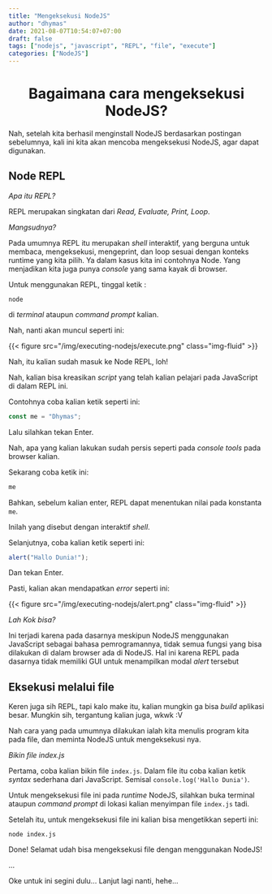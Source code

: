 ```yaml
---
title: "Mengeksekusi NodeJS"
author: "dhymas"
date: 2021-08-07T10:54:07+07:00
draft: false
tags: ["nodejs", "javascript", "REPL", "file", "execute"]
categories: ["NodeJS"]
---
```


# <center> Bagaimana cara mengeksekusi NodeJS? <center>

Nah, setelah kita berhasil menginstall NodeJS berdasarkan postingan sebelumnya, kali ini kita akan mencoba mengeksekusi NodeJS, agar dapat digunakan.

## Node REPL

_Apa itu REPL?_

REPL merupakan singkatan dari _Read, Evaluate, Print, Loop_.

_Mangsudnya?_

Pada umumnya REPL itu merupakan _shell_ interaktif, yang berguna untuk membaca, mengeksekusi, mengeprint, dan loop sesuai dengan konteks runtime yang kita pilih. Ya dalam kasus kita ini contohnya Node. Yang menjadikan kita juga punya _console_ yang sama kayak di browser.

Untuk menggunakan REPL, tinggal ketik :

```shell
node
```

di _terminal_ ataupun _command prompt_ kalian.

Nah, nanti akan muncul seperti ini:

{{< figure src="/img/executing-nodejs/execute.png" class="img-fluid" >}}

Nah, itu kalian sudah masuk ke Node REPL, loh!

Nah, kalian bisa kreasikan _script_ yang telah kalian pelajari pada JavaScript di dalam REPL ini.

Contohnya coba kalian ketik seperti ini:

```javascript
const me = "Dhymas";
```

Lalu silahkan tekan Enter.

Nah, apa yang kalian lakukan sudah persis seperti pada _console tools_ pada browser kalian.

Sekarang coba ketik ini:

```javascript
me
```

Bahkan, sebelum kalian enter, REPL dapat menentukan nilai pada konstanta `me`.

Inilah yang disebut dengan interaktif _shell_.

Selanjutnya, coba kalian ketik seperti ini:

```javascript
alert("Hallo Dunia!");
```

Dan tekan Enter.

Pasti, kalian akan mendapatkan _error_ seperti ini:

{{< figure src="/img/executing-nodejs/alert.png" class="img-fluid" >}}

_Lah Kok bisa?_

Ini terjadi karena pada dasarnya meskipun NodeJS menggunakan JavaScript sebagai bahasa pemrogramannya, tidak semua fungsi yang bisa dilakukan di dalam browser ada di NodeJS. Hal ini karena REPL pada dasarnya tidak memiliki GUI untuk menampilkan modal _alert_ tersebut

## Eksekusi melalui file

Keren juga sih REPL, tapi kalo make itu, kalian mungkin ga bisa _build_ aplikasi besar. Mungkin sih, tergantung kalian juga, wkwk :V

Nah cara yang pada umumnya dilakukan ialah kita menulis program kita pada file, dan meminta NodeJS untuk mengeksekusi nya.

_Bikin file index.js_

Pertama, coba kalian bikin file `index.js`. Dalam file itu coba kalian ketik _syntax_ sederhana dari JavaScript. Semisal `console.log('Hallo Dunia')`.

Untuk mengeksekusi file ini pada _runtime_ NodeJS, silahkan buka terminal ataupun _command prompt_ di lokasi kalian menyimpan file `index.js` tadi.

Setelah itu, untuk mengeksekusi file ini kalian bisa mengetikkan seperti ini:

```shell
node index.js
```

Done! Selamat udah bisa mengeksekusi file dengan menggunakan NodeJS!

...

Oke untuk ini segini dulu... Lanjut lagi nanti, hehe...

